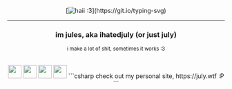 <div align="center">

[![haii :3](https://readme-typing-svg.herokuapp.com?font=Montserrat&pause=100&color=F74CD7&center=true&vCenter=true&width=435&lines=✩%20jules!)](https://git.io/typing-svg)

---

### im jules, aka ihatedjuly (or just july)
<sub>i make a lot of shit, sometimes it works :3</sub>

<br/>
<img src="https://anlucas.neocities.org/made_with_windows.gif" height="31" > <img src="https://anlucas.neocities.org/rararchiverlogo.gif" height="31" > <img src="https://88x31.kate.pet/source-poweredby-orange.png" height="31" > <img src="https://88x31.kate.pet/flag-trans.png" height="31"/></a>
```csharp
check out my personal site, https://july.wtf :P
```
